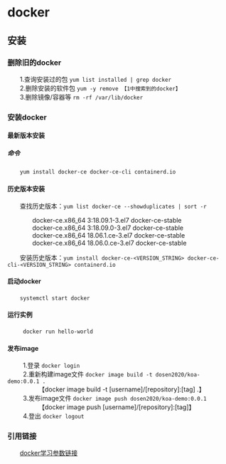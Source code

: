 # docker
## 安装
### 删除旧的docker
&ensp;&ensp;&ensp;&ensp;1.查询安装过的包    `yum list installed | grep docker` <br/> 
&ensp;&ensp;&ensp;&ensp;2.删除安装的软件包  `yum -y remove 【1中搜索到的docker】` <br/> 
&ensp;&ensp;&ensp;&ensp;3.删除镜像/容器等   `rm -rf /var/lib/docker` <br/> 

### 安装docker
#### 最新版本安装
##### 命令
&ensp;&ensp;&ensp;&ensp;`yum install docker-ce docker-ce-cli containerd.io` <br/>
#### 历史版本安装
&emsp;&emsp;查找历史版本：`yum list docker-ce --showduplicates | sort -r` <br/>

&emsp;&emsp;&emsp;&emsp;docker-ce.x86_64  3:18.09.1-3.el7                     docker-ce-stable <br/>
&emsp;&emsp;&emsp;&emsp;docker-ce.x86_64  3:18.09.0-3.el7                     docker-ce-stable <br/>
&emsp;&emsp;&emsp;&emsp;docker-ce.x86_64  18.06.1.ce-3.el7                    docker-ce-stable <br/>
&emsp;&emsp;&emsp;&emsp;docker-ce.x86_64  18.06.0.ce-3.el7                    docker-ce-stable <br/>

&emsp;&emsp;安装历史版本：`yum install docker-ce-<VERSION_STRING> docker-ce-cli-<VERSION_STRING> containerd.io`

#### 启动docker
&emsp;&emsp;`systemctl start docker`

#### 运行实例
&ensp;&ensp;&ensp;&ensp;&ensp;`docker run hello-world`

#### 发布image
&ensp;&ensp;&ensp;&ensp;&ensp;1.登录  `docker login`  <br/>
&ensp;&ensp;&ensp;&ensp;&ensp;2.重新构建image文件  `docker image build -t dosen2020/koa-demo:0.0.1 .`  <br/>
&ensp;&ensp;&ensp;&ensp;&ensp;&ensp;&ensp;&ensp;&ensp;&ensp;【docker image build -t [username]/[repository]:[tag] .】 <br/>
&ensp;&ensp;&ensp;&ensp;&ensp;3.发布image文件 `docker image push dosen2020/koa-demo:0.0.1` <br/>
&ensp;&ensp;&ensp;&ensp;&ensp;&ensp;&ensp;&ensp;&ensp;&ensp;【docker image push [username]/[repository]:[tag]】 <br/>
&ensp;&ensp;&ensp;&ensp;&ensp;4.登出 `docker logout`  <br/>

### 引用链接
&emsp;&emsp;[docker学习参数链接](http://www.ruanyifeng.com/blog/2018/02/docker-tutorial.html)
